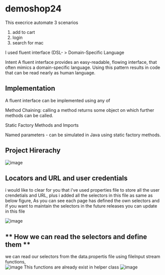 # demoshop24

This execrice automate 3 scenarios 
1. add to cart 
2. login 
3. search for mac 

I used fluent interface (DSL- > Domain-Specific Language 

Intent
   A fluent interface provides an easy-readable, flowing interface, that often mimics a 
   domain-specific language. Using this pattern results in code that can be read nearly as human language.

Implementation
------------------------------
A fluent interface can be implemented using any of

Method Chaining: calling a method returns some object on which further methods can be called.

Static Factory Methods and Imports

Named parameters - can be simulated in Java using static factory methods.

**Project Hirerachy**
-----------------------------
![image](https://user-images.githubusercontent.com/20645322/118985331-a595ae00-b97e-11eb-90cd-e4d344163411.png)

**Locators and URL and user credentials**
------------------------------------------

i would like to clear for you that i've used properties file to store all the user crendetials and URL, plus i added all the selectors in this file as same as below figure, As you can see each page has defined the own selectors and if you want to maintain the selectors in the future releases you can update in this file

![image](https://user-images.githubusercontent.com/20645322/119003056-b699eb80-b98d-11eb-869f-bacc613d7b50.png)

** How we can read the selectors and define them **
-------------------------------------------------------
we can read our selectors from the data.propertis file using fileInput stream functions,  
![image](https://user-images.githubusercontent.com/20645322/119003564-1c867300-b98e-11eb-94ac-38977e17760d.png)
This functions are already exist in helper class
![image](https://user-images.githubusercontent.com/20645322/119004000-77b86580-b98e-11eb-8cb4-3324a8c21a8c.png)



